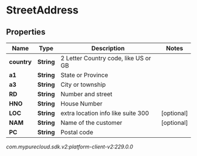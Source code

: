 # StreetAddress


## Properties

| Name | Type | Description | Notes |
| ------------ | ------------- | ------------- | ------------- |
| **country** | **String** | 2 Letter Country code, like US or GB |  |
| **a1** | **String** | State or Province |  |
| **a3** | **String** | City or township |  |
| **RD** | **String** | Number and street |  |
| **HNO** | **String** | House Number |  |
| **LOC** | **String** | extra location info like suite 300 |  [optional] |
| **NAM** | **String** | Name of the customer |  [optional] |
| **PC** | **String** | Postal code |  |




_com.mypurecloud.sdk.v2:platform-client-v2:229.0.0_
